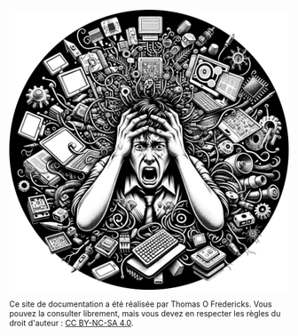 ![](cover.png)

Ce site de documentation a été réalisée par Thomas O Fredericks. Vous pouvez la consulter librement, mais vous devez en respecter les règles du droit d'auteur : [CC BY-NC-SA 4.0](https://creativecommons.org/licenses/by-nc-sa/4.0/deed.fr).

